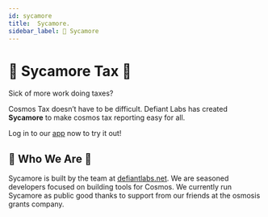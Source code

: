 ```yaml
---
id: sycamore
title:  Sycamore.
sidebar_label: 🌳 Sycamore
---
```

# 🌳 Sycamore Tax 🌳

Sick of more work doing taxes? 

Cosmos Tax doesn’t have to be difficult. Defiant Labs has created **Sycamore** to make cosmos tax reporting easy for all.

Log in to our [app](https://app.sycamore.tax/) now to try it out!

## 👥 Who We Are 👥

Sycamore is built by the team at [defiantlabs.net](http://defiantlabs.net). We are seasoned developers focused on building tools for Cosmos. We currently run Sycamore as public good thanks to support from our friends at the osmosis grants company.